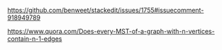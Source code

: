 https://github.com/benweet/stackedit/issues/1755#issuecomment-918949789

https://www.quora.com/Does-every-MST-of-a-graph-with-n-vertices-contain-n-1-edges


<!--stackedit_data:
eyJoaXN0b3J5IjpbLTE4MTQ4NDM3OV19
-->